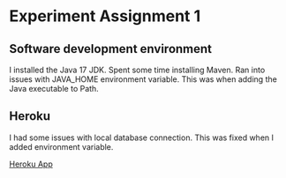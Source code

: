 # Experiment Assignment 1

## Software development environment
I installed the Java 17 JDK. Spent some time installing Maven. Ran into issues with JAVA_HOME environment variable. This was when adding the Java executable to Path.

## Heroku
I had some issues with local database connection. This was fixed when I added environment variable.

[Heroku App](https://sleepy-springs-02567.herokuapp.com/)